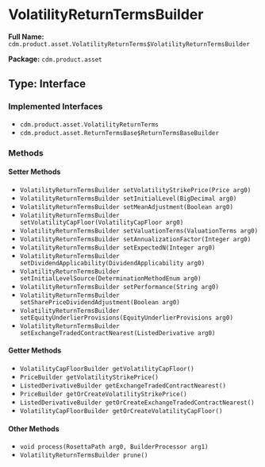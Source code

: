 # VolatilityReturnTermsBuilder

**Full Name:** `cdm.product.asset.VolatilityReturnTerms$VolatilityReturnTermsBuilder`

**Package:** `cdm.product.asset`

## Type: Interface

### Implemented Interfaces

- `cdm.product.asset.VolatilityReturnTerms`
- `cdm.product.asset.ReturnTermsBase$ReturnTermsBaseBuilder`

### Methods

#### Setter Methods

- `VolatilityReturnTermsBuilder setVolatilityStrikePrice(Price arg0)`
- `VolatilityReturnTermsBuilder setInitialLevel(BigDecimal arg0)`
- `VolatilityReturnTermsBuilder setMeanAdjustment(Boolean arg0)`
- `VolatilityReturnTermsBuilder setVolatilityCapFloor(VolatilityCapFloor arg0)`
- `VolatilityReturnTermsBuilder setValuationTerms(ValuationTerms arg0)`
- `VolatilityReturnTermsBuilder setAnnualizationFactor(Integer arg0)`
- `VolatilityReturnTermsBuilder setExpectedN(Integer arg0)`
- `VolatilityReturnTermsBuilder setDividendApplicability(DividendApplicability arg0)`
- `VolatilityReturnTermsBuilder setInitialLevelSource(DeterminationMethodEnum arg0)`
- `VolatilityReturnTermsBuilder setPerformance(String arg0)`
- `VolatilityReturnTermsBuilder setSharePriceDividendAdjustment(Boolean arg0)`
- `VolatilityReturnTermsBuilder setEquityUnderlierProvisions(EquityUnderlierProvisions arg0)`
- `VolatilityReturnTermsBuilder setExchangeTradedContractNearest(ListedDerivative arg0)`

#### Getter Methods

- `VolatilityCapFloorBuilder getVolatilityCapFloor()`
- `PriceBuilder getVolatilityStrikePrice()`
- `ListedDerivativeBuilder getExchangeTradedContractNearest()`
- `PriceBuilder getOrCreateVolatilityStrikePrice()`
- `ListedDerivativeBuilder getOrCreateExchangeTradedContractNearest()`
- `VolatilityCapFloorBuilder getOrCreateVolatilityCapFloor()`

#### Other Methods

- `void process(RosettaPath arg0, BuilderProcessor arg1)`
- `VolatilityReturnTermsBuilder prune()`

